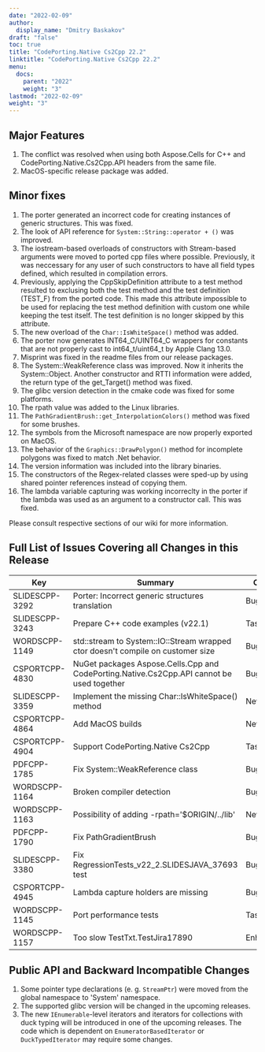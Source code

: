 ```yaml
---
date: "2022-02-09"
author:
  display_name: "Dmitry Baskakov"
draft: "false"
toc: true
title: "CodePorting.Native Cs2Cpp 22.2"
linktitle: "CodePorting.Native Cs2Cpp 22.2"
menu:
  docs:
    parent: "2022"
    weight: "3"
lastmod: "2022-02-09"
weight: "3"
---
```


## Major Features ##

1. The conflict was resolved when using both Aspose.Cells for C++ and CodePorting.Native.Cs2Cpp.API headers from the same file.
1. MacOS-specific release package was added.

## Minor fixes ##

1. The porter generated an incorrect code for creating instances of generic structures. This was fixed.
1. The look of API reference for `System::String::operator + ()` was improved.
1. The iostream-based overloads of constructors with Stream-based arguments were moved to ported cpp files where possible. Previously, it was neccessary for any user of such constructors to have all field types defined, which resulted in compilation errors.
1. Previously, applying the CppSkipDefinition attribute to a test method resulted to exclusing both the test method and the test definition (TEST_F) from the ported code. This made this attribute impossible to be used for replacing the test method definition with custom one while keeping the test itself. The test definition is no longer skipped by this attribute.
1. The new overload of the `Char::IsWhiteSpace()` method was added.
1. The porter now generates INT64_C/UINT64_C wrappers for constants that are not properly cast to int64_t/uint64_t by Apple Clang 13.0.
1. Misprint was fixed in the readme files from our release packages.
1. The System::WeakReference class was improved. Now it inherits the System::Object. Another constructor and RTTI information were added, the return type of the get_Target() method was fixed.
1. The glibc version detection in the cmake code was fixed for some platforms.
1. The rpath value was added to the Linux libraries.
1. The `PathGradientBrush::get_InterpolationColors()` method was fixed for some brushes.
1. The symbols from the Microsoft namespace are now properly exported on MacOS.
1. The behavior of the `Graphics::DrawPolygon()` method for incomplete polygons was fixed to match .Net behavior.
1. The version information was included into the library binaries.
1. The constructors of the Regex-related classes were sped-up by using shared pointer references instead of copying them.
1. The lambda variable capturing was working incorreclty in the porter if the lambda was used as an argument to a constructor call. This was fixed.

Please consult respective sections of our wiki for more information.

## Full List of Issues Covering all Changes in this Release ##

| Key | Summary | Category |
| --- | --- | --- |
| SLIDESCPP-3292 | Porter: Incorrect generic structures translation | Bug |
| SLIDESCPP-3243 | Prepare C++ code examples (v22.1) | Task |
| WORDSCPP-1149 | std::stream to System::IO::Stream wrapped ctor doesn't compile on customer size | Bug |
| CSPORTCPP-4830 | NuGet packages Aspose.Cells.Cpp and CodePorting.Native.Cs2Cpp.API cannot be used together | Bug |
| SLIDESCPP-3359 | Implement the missing Char::IsWhiteSpace() method | New feature |
| CSPORTCPP-4864 | Add MacOS builds | New feature |
| CSPORTCPP-4904 | Support CodePorting.Native Cs2Cpp | Task |
| PDFCPP-1785 | Fix System::WeakReference class | Bug |
| WORDSCPP-1164 | Broken compiler detection | Bug |
| WORDSCPP-1163 | Possibility of adding -rpath='$ORIGIN/../lib' | New feature |
| PDFCPP-1790 | Fix PathGradientBrush | Bug |
| SLIDESCPP-3380 | Fix RegressionTests_v22_2.SLIDESJAVA_37693 test | Bug |
| CSPORTCPP-4945 | Lambda capture holders are missing | Bug |
| WORDSCPP-1145 | Port performance tests | Task |
| WORDSCPP-1157 | Too slow TestTxt.TestJira17890 | Enhancement |

## Public API and Backward Incompatible Changes ##

1. Some pointer type declarations (e. g. `StreamPtr`) were moved from the global namespace to 'System' namespace.
1. The supported glibc version will be changed in the upcoming releases.
1. The new `IEnumerable`-level iterators and iterators for collections with duck typing will be introduced in one of the upcoming releases. The code which is dependent on `EnumeratorBasedIterator` or `DuckTypedIterator` may require some changes.
